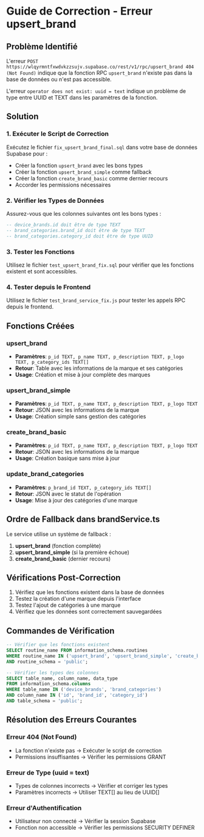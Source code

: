 # Guide de Correction - Erreur upsert_brand

## Problème Identifié

L'erreur `POST https://wlqyrmntfxwdvkzzsujv.supabase.co/rest/v1/rpc/upsert_brand 404 (Not Found)` indique que la fonction RPC `upsert_brand` n'existe pas dans la base de données ou n'est pas accessible.

L'erreur `operator does not exist: uuid = text` indique un problème de type entre UUID et TEXT dans les paramètres de la fonction.

## Solution

### 1. Exécuter le Script de Correction

Exécutez le fichier `fix_upsert_brand_final.sql` dans votre base de données Supabase pour :

- Créer la fonction `upsert_brand` avec les bons types
- Créer la fonction `upsert_brand_simple` comme fallback
- Créer la fonction `create_brand_basic` comme dernier recours
- Accorder les permissions nécessaires

### 2. Vérifier les Types de Données

Assurez-vous que les colonnes suivantes ont les bons types :

```sql
-- device_brands.id doit être de type TEXT
-- brand_categories.brand_id doit être de type TEXT
-- brand_categories.category_id doit être de type UUID
```

### 3. Tester les Fonctions

Utilisez le fichier `test_upsert_brand_fix.sql` pour vérifier que les fonctions existent et sont accessibles.

### 4. Tester depuis le Frontend

Utilisez le fichier `test_brand_service_fix.js` pour tester les appels RPC depuis le frontend.

## Fonctions Créées

### upsert_brand
- **Paramètres**: `p_id TEXT, p_name TEXT, p_description TEXT, p_logo TEXT, p_category_ids TEXT[]`
- **Retour**: Table avec les informations de la marque et ses catégories
- **Usage**: Création et mise à jour complète des marques

### upsert_brand_simple
- **Paramètres**: `p_id TEXT, p_name TEXT, p_description TEXT, p_logo TEXT`
- **Retour**: JSON avec les informations de la marque
- **Usage**: Création simple sans gestion des catégories

### create_brand_basic
- **Paramètres**: `p_id TEXT, p_name TEXT, p_description TEXT, p_logo TEXT`
- **Retour**: JSON avec les informations de la marque
- **Usage**: Création basique sans mise à jour

### update_brand_categories
- **Paramètres**: `p_brand_id TEXT, p_category_ids TEXT[]`
- **Retour**: JSON avec le statut de l'opération
- **Usage**: Mise à jour des catégories d'une marque

## Ordre de Fallback dans brandService.ts

Le service utilise un système de fallback :

1. **upsert_brand** (fonction complète)
2. **upsert_brand_simple** (si la première échoue)
3. **create_brand_basic** (dernier recours)

## Vérifications Post-Correction

1. Vérifiez que les fonctions existent dans la base de données
2. Testez la création d'une marque depuis l'interface
3. Testez l'ajout de catégories à une marque
4. Vérifiez que les données sont correctement sauvegardées

## Commandes de Vérification

```sql
-- Vérifier que les fonctions existent
SELECT routine_name FROM information_schema.routines 
WHERE routine_name IN ('upsert_brand', 'upsert_brand_simple', 'create_brand_basic', 'update_brand_categories')
AND routine_schema = 'public';

-- Vérifier les types des colonnes
SELECT table_name, column_name, data_type 
FROM information_schema.columns 
WHERE table_name IN ('device_brands', 'brand_categories')
AND column_name IN ('id', 'brand_id', 'category_id')
AND table_schema = 'public';
```

## Résolution des Erreurs Courantes

### Erreur 404 (Not Found)
- La fonction n'existe pas → Exécuter le script de correction
- Permissions insuffisantes → Vérifier les permissions GRANT

### Erreur de Type (uuid = text)
- Types de colonnes incorrects → Vérifier et corriger les types
- Paramètres incorrects → Utiliser TEXT[] au lieu de UUID[]

### Erreur d'Authentification
- Utilisateur non connecté → Vérifier la session Supabase
- Fonction non accessible → Vérifier les permissions SECURITY DEFINER






